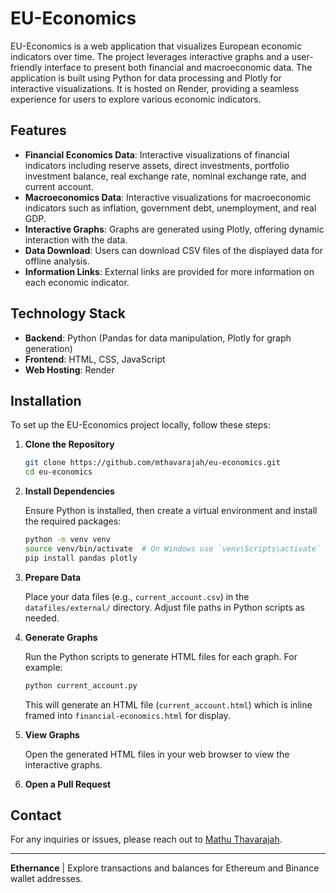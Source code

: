 # EU-Economics

EU-Economics is a web application that visualizes European economic indicators over time. The project leverages interactive graphs and a user-friendly interface to present both financial and macroeconomic data. The application is built using Python for data processing and Plotly for interactive visualizations. It is hosted on Render, providing a seamless experience for users to explore various economic indicators.

## Features

- **Financial Economics Data**: Interactive visualizations of financial indicators including reserve assets, direct investments, portfolio investment balance, real exchange rate, nominal exchange rate, and current account.
- **Macroeconomics Data**: Interactive visualizations for macroeconomic indicators such as inflation, government debt, unemployment, and real GDP.
- **Interactive Graphs**: Graphs are generated using Plotly, offering dynamic interaction with the data.
- **Data Download**: Users can download CSV files of the displayed data for offline analysis.
- **Information Links**: External links are provided for more information on each economic indicator.

## Technology Stack

- **Backend**: Python (Pandas for data manipulation, Plotly for graph generation)
- **Frontend**: HTML, CSS, JavaScript
- **Web Hosting**: Render

## Installation

To set up the EU-Economics project locally, follow these steps:

1. **Clone the Repository**

    ```bash
    git clone https://github.com/mthavarajah/eu-economics.git
    cd eu-economics
    ```

2. **Install Dependencies**

    Ensure Python is installed, then create a virtual environment and install the required packages:

    ```bash
    python -m venv venv
    source venv/bin/activate  # On Windows use `venv\Scripts\activate`
    pip install pandas plotly
    ```

3. **Prepare Data**

    Place your data files (e.g., `current_account.csv`) in the `datafiles/external/` directory. Adjust file paths in Python scripts as needed.

4. **Generate Graphs**

    Run the Python scripts to generate HTML files for each graph. For example:

    ```bash
    python current_account.py
    ```

    This will generate an HTML file (`current_account.html`) which is inline framed into `financial-economics.html` for display.

6. **View Graphs**

    Open the generated HTML files in your web browser to view the interactive graphs.

7. **Open a Pull Request**

## Contact

For any inquiries or issues, please reach out to [Mathu Thavarajah](mthavarajah10@gmail.com).

---

**Ethernance** | Explore transactions and balances for Ethereum and Binance wallet addresses.

